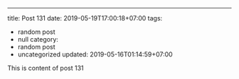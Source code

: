 ---
title: Post 131
date: 2019-05-19T17:00:18+07:00
tags:
  - random post
  - null
category:
  - random post
  - uncategorized
updated: 2019-05-16T01:14:59+07:00

This is content of post 131